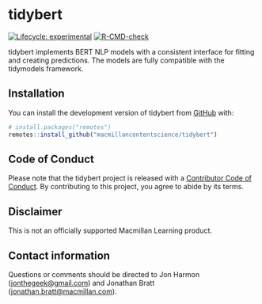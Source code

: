 
<!-- README.md is generated from README.Rmd. Please edit that file -->

# tidybert

<!-- badges: start -->

[![Lifecycle:
experimental](https://img.shields.io/badge/lifecycle-experimental-orange.svg)](https://lifecycle.r-lib.org/articles/stages.html#experimental)
[![R-CMD-check](https://github.com/macmillancontentscience/tidybert/actions/workflows/R-CMD-check.yaml/badge.svg)](https://github.com/macmillancontentscience/tidybert/actions/workflows/R-CMD-check.yaml)
<!-- badges: end -->

tidybert implements BERT NLP models with a consistent interface for
fitting and creating predictions. The models are fully compatible with
the tidymodels framework.

## Installation

You can install the development version of tidybert from
[GitHub](https://github.com/) with:

``` r
# install.packages("remotes")
remotes::install_github("macmillancontentscience/tidybert")
```

## Code of Conduct

Please note that the tidybert project is released with a [Contributor
Code of
Conduct](https://contributor-covenant.org/version/2/1/CODE_OF_CONDUCT.html).
By contributing to this project, you agree to abide by its terms.

## Disclaimer

This is not an officially supported Macmillan Learning product.

## Contact information

Questions or comments should be directed to Jon Harmon
(<jonthegeek@gmail.com>) and Jonathan Bratt
(<jonathan.bratt@macmillan.com>).

